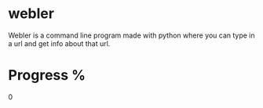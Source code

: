 # webler
Webler is a command line program made with python where you can type in a url and get info about that url.

# Progress %
0
